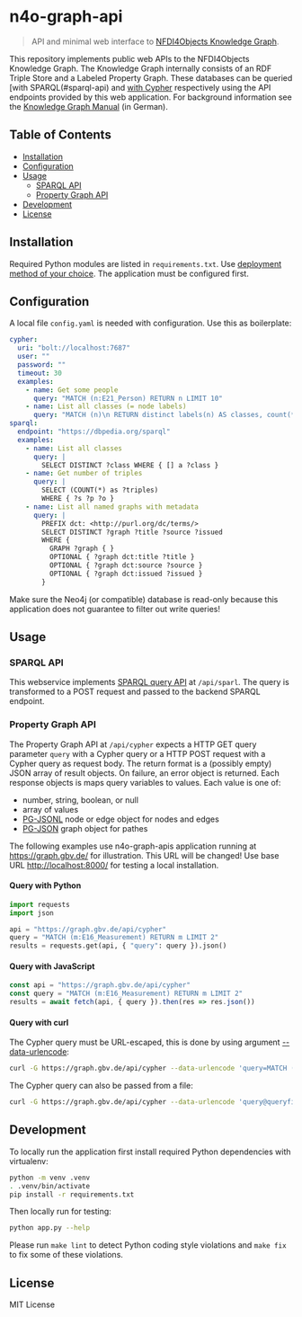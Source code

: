 # n4o-graph-api

> API and minimal web interface to [NFDI4Objects Knowledge Graph](https://nfdi4objects.github.io/n4o-graph/).

This repository implements public web APIs to the NFDI4Objects Knowledge Graph. The Knowledge Graph internally consists of an RDF Triple Store and a Labeled Property Graph. These databases can be queried [with SPARQL(#sparql-api) and [with Cypher](#property-graph-api) respectively using the API endpoints provided by this web application. For background information see the [Knowledge Graph Manual](https://nfdi4objects.github.io/n4o-graph/) (in German).

## Table of Contents

- [Installation](#installation)
- [Configuration](#configuration)
- [Usage](#usage)
  - [SPARQL API](#sparql-api)
  - [Property Graph API](#property-graph-api)
- [Development](#development)
- [License](#license)

## Installation

Required Python modules are listed in `requirements.txt`. Use [deployment method of your choice](https://flask.palletsprojects.com/en/2.0.x/deploying/#self-hosted-options). The application must be configured first.

## Configuration

A local file `config.yaml` is needed with configuration. Use this as boilerplate:

~~~yaml
cypher: 
  uri: "bolt://localhost:7687"
  user: ""
  password: "" 
  timeout: 30
  examples:
    - name: Get some people
      query: "MATCH (n:E21_Person) RETURN n LIMIT 10"
    - name: List all classes (= node labels)
      query: "MATCH (n)\n RETURN distinct labels(n) AS classes, count(*) AS count"
sparql:
  endpoint: "https://dbpedia.org/sparql"
  examples:
    - name: List all classes
      query: |
        SELECT DISTINCT ?class WHERE { [] a ?class }
    - name: Get number of triples
      query: |
        SELECT (COUNT(*) as ?triples) 
        WHERE { ?s ?p ?o } 
    - name: List all named graphs with metadata
      query: |
        PREFIX dct: <http://purl.org/dc/terms/>
        SELECT DISTINCT ?graph ?title ?source ?issued
        WHERE {
          GRAPH ?graph { }
          OPTIONAL { ?graph dct:title ?title }
          OPTIONAL { ?graph dct:source ?source }  
          OPTIONAL { ?graph dct:issued ?issued }
        }
~~~

Make sure the Neo4j (or compatible) database is read-only because this application does not guarantee to filter out write queries!

## Usage

### SPARQL API

This webservice implements [SPARQL query API](https://www.w3.org/TR/2013/REC-sparql11-protocol-20130321/#query-operation) at `/api/sparl`. The query is transformed to a POST request and passed to the backend SPARQL endpoint.

### Property Graph API

The Property Graph API at `/api/cypher` expects a HTTP GET query parameter `query` with a Cypher query or a HTTP POST request with a Cypher query as request body. The return format is a (possibly empty) JSON array of result objects. On failure, an error object is returned. Each response objects is maps query variables to values. Each value is one of:

- number, string, boolean, or null
- array of values
- [PG-JSONL](https://pg-format.github.io/specification/#pg-json) node or edge object for nodes and edges
- [PG-JSON](https://pg-format.github.io/specification/#pg-jsonl) graph object for pathes

The following examples use n4o-graph-apis application running at <https://graph.gbv.de/> for illustration. This URL will be changed! Use base URL
<http://localhost:8000/> for testing a local installation.

#### Query with Python

```python
import requests
import json

api = "https://graph.gbv.de/api/cypher"
query = "MATCH (m:E16_Measurement) RETURN m LIMIT 2"
results = requests.get(api, { "query": query }).json()
```

#### Query with JavaScript

```js
const api = "https://graph.gbv.de/api/cypher"
const query = "MATCH (m:E16_Measurement) RETURN m LIMIT 2"
results = await fetch(api, { query }).then(res => res.json())
```

#### Query with curl

The Cypher query must be URL-escaped, this is done by using argument [--data-urlencode](https://curl.se/docs/manpage.html#--data-urlencode):

```sh
curl -G https://graph.gbv.de/api/cypher --data-urlencode 'query=MATCH (m:E16_Measurement) RETURN m LIMIT 2'
```

The Cypher query can also be passed from a file:

```sh
curl -G https://graph.gbv.de/api/cypher --data-urlencode 'query@queryfile.cypher'
```

## Development

To locally run the application first install required Python dependencies with virtualenv:

~~~sh
python -m venv .venv
. .venv/bin/activate
pip install -r requirements.txt
~~~

Then locally run for testing:

~~~sh
python app.py --help
~~~

Please run `make lint` to detect Python coding style violations and `make fix` to fix some of these violations.

## License

MIT License

